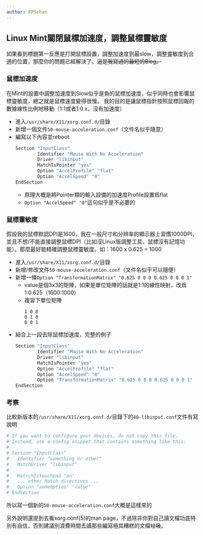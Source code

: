 ```yaml
---
author: RPSchan
---
```

## Linux Mint關閉鼠標加速度，調整鼠標靈敏度

如果看到標題第一反應是打開鼠標設置，調整加速度到最slow，調整靈敏度到合適的位置，那麼你的問題已經解決了。~~這是我寫過的最短的Blog。~~

### 鼠標加速度
在Mint的設置中調整加速度到Slow似乎是負的鼠標加速度，似乎同時也會影響鼠標靈敏度，總之就是鼠標速度變得很慢。
我的目的是讓鼠標指針按照鼠標回報的數據線性比例地移動（1:1或者1:0.x，沒有加速度）

- 進入```/usr/share/X11/xorg.conf.d/```目錄
- 新增一個文件```50-mouse-acceleration.conf```（文件名似乎隨意）
- 編寫以下內容並reboot
    ```bash
    Section "InputClass"
            Identifier "Mouse With No Acceleration"
            Driver "libinput"
            MatchIsPointer "yes"
            Option "AccelProfile" "flat"
            Option "AccelSpeed" "0"
    EndSection
    ```
    - 原理大概是將Pointer類的輸入設備的加速度Profile設置爲flat
    - ```Option "AccelSpeed" "0"```這句似乎是不必要的

### 鼠標靈敏度
假設我的鼠標默認DPI是1600，我在一般尺寸和分辨率的顯示器上習慣1000DPI，並且不想/不能直接調整鼠標DPI（比如沒Linux版調整工具，鼠標沒有記憶功能）。那麼最好能精確調整鼠標靈敏度。如：1600 x 0.625 = 1000

- 進入```/usr/share/X11/xorg.conf.d/```目錄
- 新增/修改文件```50-mouse-acceleration.conf```（文件名似乎可以隨便）
- 新增一條`Option "TransformationMatrix" "0.625 0 0 0 0.625 0 0 0 1"`
    - value是個3x3的矩陣，如果是單位矩陣的話就是1:1的線性映射，改爲1:0.625（1600:1000）
    - 複習下單位矩陣
        ```
        1 0 0
        0 1 0
        0 0 1
        ```
- 結合上一段去除鼠標加速度，完整的例子
    ```bash
    Section "InputClass"
            Identifier "Mouse With No Acceleration"
            Driver "libinput"
            MatchIsPointer "yes"
            Option "AccelProfile" "flat"
            Option "AccelSpeed" "0"
            Option "TransformationMatrix" "0.625 0 0 0 0.625 0 0 0 1"
    EndSection
    ```

### 考察
比較新版本的```/usr/share/X11/xorg.conf.d/```目錄下的```40-libinput.conf```文件有寫說明
```bash
# If you want to configure your devices, do not copy this file.
# Instead, use a config snippet that contains something like this:
#
# Section "InputClass"
#   Identifier "something or other"
#   MatchDriver "libinput"
#
#   MatrchIsTouchpad "on"
#   ... other Match directives ...
#   Option "someoption" "value"
# EndSection
```
所以寫一個新的```50-mouse-acceleration.conf```大概是這樣來的

另外說明還提到去看xorg.conf(5)的man page，不過除非你對自己讀文檔功底特別有自信，否則建議別浪費時間去讀那些編寫極其糟糕的文檔~~垃圾~~。
















